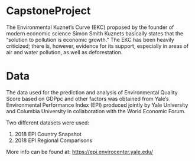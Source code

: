 # CapstoneProject
The Environmental Kuznet’s Curve (EKC) proposed by the founder of modern economic science Simon Smith Kuznets basically states that the “solution to pollution is economic growth.” The EKC has been heavily criticized; there is, however, evidence for its support, especially in areas of air and water pollution, as well as deforestation. 

# Data
The data used for the prediction and analysis of Environmental Quality Score based on GDPpc and other factors was obtained from Yale’s Environmental Performance Index (EPI) produced jointly by Yale University and Columbia University in collaboration with the World Economic Forum.

Two different datasets were used: 

1.	2018 EPI Country Snapshot
2.	2018 EPI Regional Comparisons

More info can be found at: https://epi.envirocenter.yale.edu/
